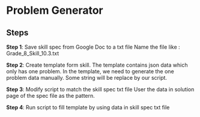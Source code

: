 Problem Generator 
================

Steps
-----

**Step 1**: Save skill spec from Google Doc to a txt file
    Name the file like : Grade_8_Skill_10.3.txt


**Step 2**: Create template form skill.
    The template contains json data which only has one problem.
    In the template, we need to generate the one problem data manually.
    Some string will be replace by our script.
    

**Step 3**: Modify script to match the skill spec txt file
    User the data in solution page of the spec file as the pattern.

**Step 4**: Run script to fill template by using data in skill spec txt file

